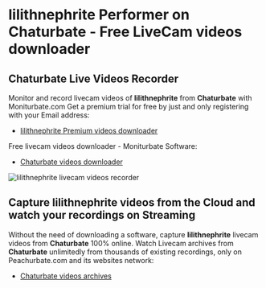 # lilithnephrite Performer on Chaturbate - Free LiveCam videos downloader

## Chaturbate Live Videos Recorder

Monitor and record livecam videos of **lilithnephrite** from **Chaturbate** with Moniturbate.com
Get a premium trial for free by just and only registering with your Email address:
* [lilithnephrite Premium videos downloader](https://moniturbate.com/request-demo-licence-key.html)

Free livecam videos downloader - Moniturbate Software:
* [Chaturbate videos downloader](https://moniturbate.com/moniturbate-download-software.html)

![lilithnephrite livecam videos recorder](https://peachurnet.com/templates/moniturbate-software.png)


## Capture lilithnephrite videos from the Cloud and watch your recordings on Streaming

Without the need of downloading a software, capture **lilithnephrite** livecam videos from **Chaturbate** 100% online.
Watch Livecam archives from **Chaturbate** unlimitedly from thousands of existing recordings, only on Peachurbate.com and its websites network:
* [Chaturbate videos archives](https://peachurnet.com/)
